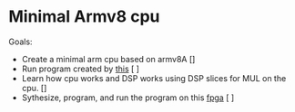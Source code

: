 # Minimal Armv8 cpu

Goals: 
- Create a minimal arm cpu based on armv8A []
- Run program created by [this](https://github.com/1957-001B/ArmAsm) [ ]
- Learn how cpu works and DSP works using DSP slices for MUL on the cpu. []
- Sythesize, program, and run the program on this [fpga](https://digilent.com/shop/arty-a7-100t-artix-7-fpga-development-board/) [ ]
